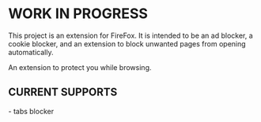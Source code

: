 <h1>WORK IN PROGRESS</h1>

This project is an extension for FireFox. It is intended to be an ad blocker, a cookie blocker, and an extension to block unwanted pages from opening automatically.

An extension to protect you while browsing.

<h2>CURRENT SUPPORTS</h2>
- tabs blocker
